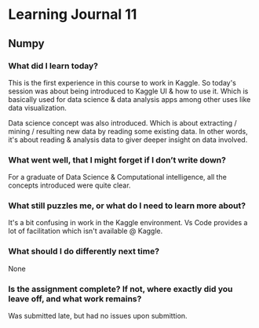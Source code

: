 # Learning Journal 11

## Numpy

### What did I learn today?

This is the first experience in this course to work in Kaggle. So today's session was about being introduced to Kaggle UI & how to use it. Which is basically used for data science & data analysis apps among other uses like data visualization.

Data science concept was also introduced. Which is about extracting / mining / resulting new data by reading some existing data. In other words, it's about reading & analysis data to giver deeper insight on data involved.

### What went well, that I might forget if I don’t write down?

For a graduate of Data Science & Computational intelligence, all the concepts introduced were quite clear.

### What still puzzles me, or what do I need to learn more about?

It's a bit confusing in work in the Kaggle environment. Vs Code provides a lot of facilitation which isn't available @ Kaggle.

### What should I do differently next time?

None

### Is the assignment complete? If not, where exactly did you leave off, and what work remains?

Was submitted late, but had no issues upon submittion.
